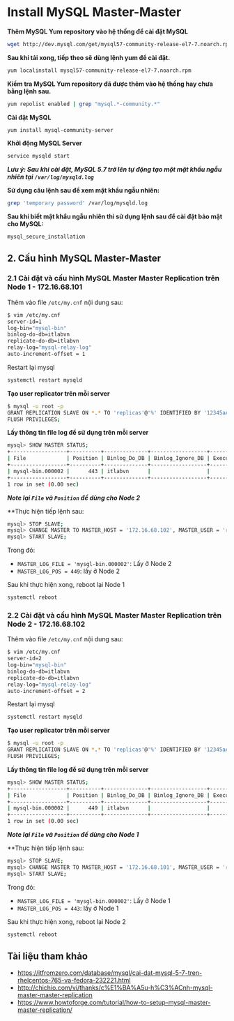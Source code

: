 # Install MySQL Master-Master 
**Thêm MySQL Yum repository vào hệ thống để cài đặt MySQL**
```sh
wget http://dev.mysql.com/get/mysql57-community-release-el7-7.noarch.rpm
```
**Sau khi tải xong, tiếp theo sẽ dùng lệnh yum để cài đặt.**
```sh
yum localinstall mysql57-community-release-el7-7.noarch.rpm
```
**Kiểm tra MySQL Yum repository đã được thêm vào hệ thống hay chưa bằng lệnh sau.**
```sh
yum repolist enabled | grep "mysql.*-community.*"
```
**Cài đặt MySQL**
```sh
yum install mysql-community-server
```
**Khởi động MySQL Server**
```sh
service mysqld start
```
***Lưu ý: Sau khi cài đặt, MySQL 5.7 trở lên tự động tạo một mật khẩu ngẫu nhiên tại `/var/log/mysqld.log`***

**Sử dụng câu lệnh sau để xem mật khẩu ngẫu nhiên:**
```sh
grep 'temporary password' /var/log/mysqld.log
```
**Sau khi biết mật khẩu ngẫu nhiên thì sử dụng lệnh sau để cài đặt bảo mật cho MySQL:**
```sh
mysql_secure_installation
```
## 2. Cấu hình MySQL Master-Master

### 2.1 Cài đặt và cấu hình MySQL Master Master Replication trên Node 1 - 172.16.68.101
Thêm vào file `/etc/my.cnf` nội dung sau: 
```sh
$ vim /etc/my.cnf
server-id=1
log-bin="mysql-bin"
binlog-do-db=itlabvn
replicate-do-db=itlabvn
relay-log="mysql-relay-log"
auto-increment-offset = 1
```
Restart lại mysql
```sh
systemctl restart mysqld
```
**Tạo user replicator trên mỗi server**
```sh
$ mysql -u root -p
GRANT REPLICATION SLAVE ON *.* TO 'replicas'@'%' IDENTIFIED BY '12345aA@';
FLUSH PRIVILEGES;
```
**Lấy thông tin file log để sử dụng trên mỗi server**
```sh
mysql> SHOW MASTER STATUS;
+------------------+----------+--------------+------------------+-------------------+
| File             | Position | Binlog_Do_DB | Binlog_Ignore_DB | Executed_Gtid_Set |
+------------------+----------+--------------+------------------+-------------------+
| mysql-bin.000002 |      443 | itlabvn      |                  |                   |
+------------------+----------+--------------+------------------+-------------------+
1 row in set (0.00 sec)
```
***Note lại `File` và `Position` để dùng cho Node 2***

**Thực hiện tiếp lệnh sau:
```sh
mysql> STOP SLAVE;
mysql> CHANGE MASTER TO MASTER_HOST = '172.16.68.102', MASTER_USER = 'replicas', MASTER_PASSWORD = '12345aA@', MASTER_LOG_FILE = 'mysql-bin.000002', MASTER_LOG_POS = 449;
mysql> START SLAVE;
```
Trong đó:
- `MASTER_LOG_FILE = 'mysql-bin.000002'`: Lấy ở Node 2
- `MASTER_LOG_POS = 449`: lấy ở Node 2

Sau khi thực hiện xong, reboot lại Node 1
```sh
systemctl reboot
```

### 2.2 Cài đặt và cấu hình MySQL Master Master Replication trên Node 2 - 172.16.68.102
Thêm vào file `/etc/my.cnf` nội dung sau: 
```sh
$ vim /etc/my.cnf
server-id=2
log-bin="mysql-bin"
binlog-do-db=itlabvn
replicate-do-db=itlabvn
relay-log="mysql-relay-log"
auto-increment-offset = 2
```
Restart lại mysql
```sh
systemctl restart mysqld
```
**Tạo user replicator trên mỗi server**
```sh
$ mysql -u root -p
GRANT REPLICATION SLAVE ON *.* TO 'replicas'@'%' IDENTIFIED BY '12345aA@';
FLUSH PRIVILEGES;
```
**Lấy thông tin file log để sử dụng trên mỗi server**
```sh
mysql> SHOW MASTER STATUS;
+------------------+----------+--------------+------------------+-------------------+
| File             | Position | Binlog_Do_DB | Binlog_Ignore_DB | Executed_Gtid_Set |
+------------------+----------+--------------+------------------+-------------------+
| mysql-bin.000002 |      449 | itlabvn      |                  |                   |
+------------------+----------+--------------+------------------+-------------------+
1 row in set (0.00 sec)
```
***Note lại `File` và `Position` để dùng cho Node 1***

**Thực hiện tiếp lệnh sau:
```sh
mysql> STOP SLAVE;
mysql> CHANGE MASTER TO MASTER_HOST = '172.16.68.101', MASTER_USER = 'replicas', MASTER_PASSWORD = '12345aA@', MASTER_LOG_FILE = 'mysql-bin.000002', MASTER_LOG_POS = 443;
mysql> START SLAVE;
```
Trong đó:
- `MASTER_LOG_FILE = 'mysql-bin.000002'`: Lấy ở Node 1
- `MASTER_LOG_POS = 443`: lấy ở Node 1

Sau khi thực hiện xong, reboot lại Node 2
```sh
systemctl reboot
```









## Tài liệu tham khảo
- https://itfromzero.com/database/mysql/cai-dat-mysql-5-7-tren-rhelcentos-765-va-fedora-232221.html
- http://chichio.com/vi/thanks/c%E1%BA%A5u-h%C3%ACnh-mysql-master-master-replication
- https://www.howtoforge.com/tutorial/how-to-setup-mysql-master-master-replication/
